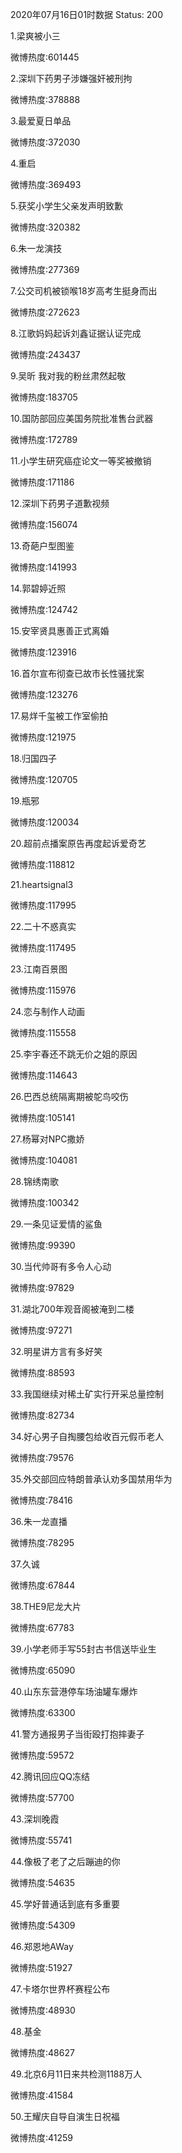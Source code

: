 2020年07月16日01时数据
Status: 200

1.梁爽被小三

微博热度:601445

2.深圳下药男子涉嫌强奸被刑拘

微博热度:378888

3.最爱夏日单品

微博热度:372030

4.重启

微博热度:369493

5.获奖小学生父亲发声明致歉

微博热度:320382

6.朱一龙演技

微博热度:277369

7.公交司机被锁喉18岁高考生挺身而出

微博热度:272623

8.江歌妈妈起诉刘鑫证据认证完成

微博热度:243437

9.吴昕 我对我的粉丝肃然起敬

微博热度:183705

10.国防部回应美国务院批准售台武器

微博热度:172789

11.小学生研究癌症论文一等奖被撤销

微博热度:171186

12.深圳下药男子道歉视频

微博热度:156074

13.奇葩户型图鉴

微博热度:141993

14.郭碧婷近照

微博热度:124742

15.安宰贤具惠善正式离婚

微博热度:123916

16.首尔宣布彻查已故市长性骚扰案

微博热度:123276

17.易烊千玺被工作室偷拍

微博热度:121975

18.归国四子

微博热度:120705

19.瓶邪

微博热度:120034

20.超前点播案原告再度起诉爱奇艺

微博热度:118812

21.heartsignal3

微博热度:117995

22.二十不惑真实

微博热度:117495

23.江南百景图

微博热度:115976

24.恋与制作人动画

微博热度:115558

25.李宇春还不跳无价之姐的原因

微博热度:114643

26.巴西总统隔离期被鸵鸟咬伤

微博热度:105141

27.杨幂对NPC撒娇

微博热度:104081

28.锦绣南歌

微博热度:100342

29.一条见证爱情的鲨鱼

微博热度:99390

30.当代帅哥有多令人心动

微博热度:97829

31.湖北700年观音阁被淹到二楼

微博热度:97271

32.明星讲方言有多好笑

微博热度:88593

33.我国继续对稀土矿实行开采总量控制

微博热度:82734

34.好心男子自掏腰包给收百元假币老人

微博热度:79576

35.外交部回应特朗普承认劝多国禁用华为

微博热度:78416

36.朱一龙直播

微博热度:78295

37.久诚

微博热度:67844

38.THE9尼龙大片

微博热度:67783

39.小学老师手写55封古书信送毕业生

微博热度:65090

40.山东东营港停车场油罐车爆炸

微博热度:63300

41.警方通报男子当街殴打抱摔妻子

微博热度:59572

42.腾讯回应QQ冻结

微博热度:57700

43.深圳晚霞

微博热度:55741

44.像极了老了之后蹦迪的你

微博热度:54635

45.学好普通话到底有多重要

微博热度:54309

46.郑恩地AWay

微博热度:51927

47.卡塔尔世界杯赛程公布

微博热度:48930

48.基金

微博热度:48627

49.北京6月11日来共检测1188万人

微博热度:41584

50.王耀庆自导自演生日祝福

微博热度:41259

